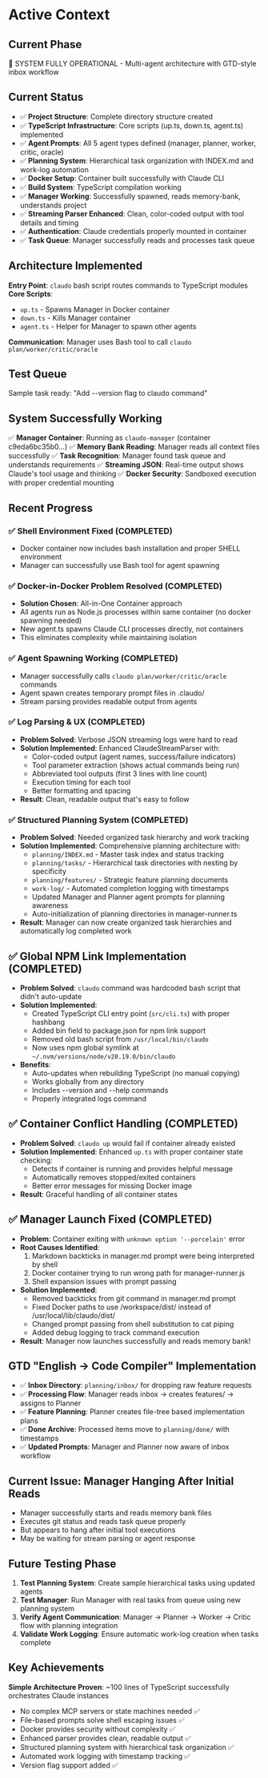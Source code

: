 # Active Context

## Current Phase
🎉 SYSTEM FULLY OPERATIONAL - Multi-agent architecture with GTD-style inbox workflow

## Current Status
- ✅ **Project Structure**: Complete directory structure created
- ✅ **TypeScript Infrastructure**: Core scripts (up.ts, down.ts, agent.ts) implemented  
- ✅ **Agent Prompts**: All 5 agent types defined (manager, planner, worker, critic, oracle)
- ✅ **Planning System**: Hierarchical task organization with INDEX.md and work-log automation
- ✅ **Docker Setup**: Container built successfully with Claude CLI
- ✅ **Build System**: TypeScript compilation working
- ✅ **Manager Working**: Successfully spawned, reads memory-bank, understands project
- ✅ **Streaming Parser Enhanced**: Clean, color-coded output with tool details and timing
- ✅ **Authentication**: Claude credentials properly mounted in container
- ✅ **Task Queue**: Manager successfully reads and processes task queue

## Architecture Implemented

**Entry Point**: `claudo` bash script routes commands to TypeScript modules
**Core Scripts**:
- `up.ts` - Spawns Manager in Docker container
- `down.ts` - Kills Manager container  
- `agent.ts` - Helper for Manager to spawn other agents

**Communication**: Manager uses Bash tool to call `claudo plan/worker/critic/oracle`

## Test Queue
Sample task ready: "Add --version flag to claudo command"

## System Successfully Working
✅ **Manager Container**: Running as `claudo-manager` (container c9eda6bc35b0...)
✅ **Memory Bank Reading**: Manager reads all context files successfully
✅ **Task Recognition**: Manager found task queue and understands requirements
✅ **Streaming JSON**: Real-time output shows Claude's tool usage and thinking
✅ **Docker Security**: Sandboxed execution with proper credential mounting

## Recent Progress

### ✅ **Shell Environment Fixed** (COMPLETED)
- Docker container now includes bash installation and proper SHELL environment
- Manager can successfully use Bash tool for agent spawning

### ✅ **Docker-in-Docker Problem Resolved** (COMPLETED)
- **Solution Chosen**: All-in-One Container approach
- All agents run as Node.js processes within same container (no docker spawning needed)
- New agent.ts spawns Claude CLI processes directly, not containers
- This eliminates complexity while maintaining isolation

### ✅ **Agent Spawning Working** (COMPLETED)
- Manager successfully calls `claudo plan/worker/critic/oracle` commands
- Agent spawn creates temporary prompt files in .claudo/
- Stream parsing provides readable output from agents

### ✅ **Log Parsing & UX** (COMPLETED)
- **Problem Solved**: Verbose JSON streaming logs were hard to read
- **Solution Implemented**: Enhanced ClaudeStreamParser with:
  - Color-coded output (agent names, success/failure indicators)
  - Tool parameter extraction (shows actual commands being run)
  - Abbreviated tool outputs (first 3 lines with line count)
  - Execution timing for each tool
  - Better formatting and spacing
- **Result**: Clean, readable output that's easy to follow

### ✅ **Structured Planning System** (COMPLETED)
- **Problem Solved**: Needed organized task hierarchy and work tracking
- **Solution Implemented**: Comprehensive planning architecture with:
  - `planning/INDEX.md` - Master task index and status tracking
  - `planning/tasks/` - Hierarchical task directories with nesting by specificity
  - `planning/features/` - Strategic feature planning documents
  - `work-log/` - Automated completion logging with timestamps
  - Updated Manager and Planner agent prompts for planning awareness
  - Auto-initialization of planning directories in manager-runner.ts
- **Result**: Manager can now create organized task hierarchies and automatically log completed work

## ✅ Global NPM Link Implementation (COMPLETED)
- **Problem Solved**: `claudo` command was hardcoded bash script that didn't auto-update
- **Solution Implemented**: 
  - Created TypeScript CLI entry point (`src/cli.ts`) with proper hashbang
  - Added bin field to package.json for npm link support
  - Removed old bash script from `/usr/local/bin/claudo`
  - Now uses npm global symlink at `~/.nvm/versions/node/v20.19.0/bin/claudo`
- **Benefits**:
  - Auto-updates when rebuilding TypeScript (no manual copying)
  - Works globally from any directory
  - Includes --version and --help commands
  - Properly integrated logs command

## ✅ Container Conflict Handling (COMPLETED)
- **Problem Solved**: `claudo up` would fail if container already existed
- **Solution Implemented**: Enhanced `up.ts` with proper container state checking:
  - Detects if container is running and provides helpful message
  - Automatically removes stopped/exited containers
  - Better error messages for missing Docker image
- **Result**: Graceful handling of all container states

## ✅ Manager Launch Fixed (COMPLETED)
- **Problem**: Container exiting with `unknown option '--porcelain'` error
- **Root Causes Identified**:
  1. Markdown backticks in manager.md prompt were being interpreted by shell
  2. Docker container trying to run wrong path for manager-runner.js
  3. Shell expansion issues with prompt passing
- **Solution Implemented**:
  - Removed backticks from git command in manager.md prompt
  - Fixed Docker paths to use /workspace/dist/ instead of /usr/local/lib/claudo/dist/
  - Changed prompt passing from shell substitution to cat piping
  - Added debug logging to track command execution
- **Result**: Manager now launches successfully and reads memory bank!

## GTD "English → Code Compiler" Implementation
- ✅ **Inbox Directory**: `planning/inbox/` for dropping raw feature requests
- ✅ **Processing Flow**: Manager reads inbox → creates features/ → assigns to Planner
- ✅ **Feature Planning**: Planner creates file-tree based implementation plans
- ✅ **Done Archive**: Processed items move to `planning/done/` with timestamps
- ✅ **Updated Prompts**: Manager and Planner now aware of inbox workflow

## Current Issue: Manager Hanging After Initial Reads
- Manager successfully starts and reads memory bank files
- Executes git status and reads task queue properly
- But appears to hang after initial tool executions
- May be waiting for stream parsing or agent response

## Future Testing Phase
1. **Test Planning System**: Create sample hierarchical tasks using updated agents
2. **Test Manager**: Run Manager with real tasks from queue using new planning system
3. **Verify Agent Communication**: Manager → Planner → Worker → Critic flow with planning integration
4. **Validate Work Logging**: Ensure automatic work-log creation when tasks complete

## Key Achievements
**Simple Architecture Proven**: ~100 lines of TypeScript successfully orchestrates Claude instances
- No complex MCP servers or state machines needed ✅
- File-based prompts solve shell escaping issues ✅
- Docker provides security without complexity ✅
- Enhanced parser provides clean, readable output ✅
- Structured planning system with hierarchical task organization ✅
- Automated work logging with timestamp tracking ✅
- Version flag support added ✅